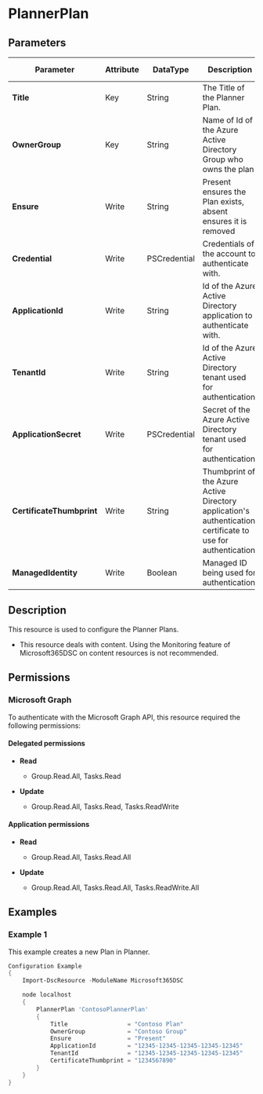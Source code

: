﻿# PlannerPlan

## Parameters

| Parameter | Attribute | DataType | Description | Allowed Values |
| --- | --- | --- | --- | --- |
| **Title** | Key | String | The Title of the Planner Plan. | |
| **OwnerGroup** | Key | String | Name of Id of the Azure Active Directory Group who owns the plan | |
| **Ensure** | Write | String | Present ensures the Plan exists, absent ensures it is removed | `Present`, `Absent` |
| **Credential** | Write | PSCredential | Credentials of the account to authenticate with. | |
| **ApplicationId** | Write | String | Id of the Azure Active Directory application to authenticate with. | |
| **TenantId** | Write | String | Id of the Azure Active Directory tenant used for authentication. | |
| **ApplicationSecret** | Write | PSCredential | Secret of the Azure Active Directory tenant used for authentication. | |
| **CertificateThumbprint** | Write | String | Thumbprint of the Azure Active Directory application's authentication certificate to use for authentication. | |
| **ManagedIdentity** | Write | Boolean | Managed ID being used for authentication. | |

## Description

This resource is used to configure the Planner Plans.

* This resource deals with content. Using the Monitoring feature
  of Microsoft365DSC on content resources is not recommended.

## Permissions

### Microsoft Graph

To authenticate with the Microsoft Graph API, this resource required the following permissions:

#### Delegated permissions

- **Read**

    - Group.Read.All, Tasks.Read

- **Update**

    - Group.Read.All, Tasks.Read, Tasks.ReadWrite

#### Application permissions

- **Read**

    - Group.Read.All, Tasks.Read.All

- **Update**

    - Group.Read.All, Tasks.Read.All, Tasks.ReadWrite.All

## Examples

### Example 1

This example creates a new Plan in Planner.

```powershell
Configuration Example
{
    Import-DscResource -ModuleName Microsoft365DSC

    node localhost
    {
        PlannerPlan 'ContosoPlannerPlan'
        {
            Title                 = "Contoso Plan"
            OwnerGroup            = "Contoso Group"
            Ensure                = "Present"
            ApplicationId         = "12345-12345-12345-12345-12345"
            TenantId              = "12345-12345-12345-12345-12345"
            CertificateThumbprint = "1234567890"
        }
    }
}
```


